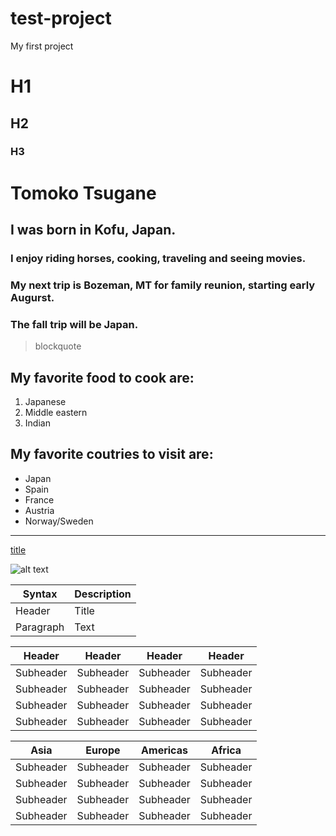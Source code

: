 # test-project
My first project

# H1
## H2
### H3

# Tomoko Tsugane
## I was born in Kofu, Japan.
### I enjoy riding horses, cooking, traveling and seeing movies.
### My next trip is Bozeman, MT for family reunion, starting early Augurst.
### The fall trip will be Japan.

> blockquote

## My favorite food to cook are:


1. Japanese
2. Middle eastern
3. Indian

## My favorite coutries to visit are:

- Japan
- Spain
- France
- Austria
- Norway/Sweden

---

[title](https://www.microsoft.com)

![alt text](https://www.google.com/search?q=horse&rlz=1C1FHFK_enUS984US984&tbm=isch&source=iu&ictx=1&vet=1&fir=bc1iahNmLHwxvM%252Cm8aXv4hmLEepWM%252C_%253BfFJh1bSXWdTxxM%252CKUJdGU-u9_PNBM%252C_%253Babtvw9KsN5riTM%252Cbig8v_iw2dhy_M%252C_%253BYpAWrgq4VfcqcM%252CPN6Ccc2FNH5GVM%252C_%253BuVCtbYgU9xxqNM%252CMtRlVehyC6i1WM%252C_%253B4HS6ZBEx6iqgCM%252CbF1JE9ozxg44cM%252C_%253BDTJf4WdyG2svyM%252Cbig8v_iw2dhy_M%252C_%253BcbHY1Jw_sGqEMM%252CRkvGcrcI2lvsaM%252C_%253BL1evW4zrxlDLtM%252CsqunOA4FhxydiM%252C_%253BpFoA_CVXY6TjVM%252Cajq-1ymn7j4SdM%252C_%253BzstGUdTszxqSbM%252CKWxDh3ZttDCptM%252C_%253B5cYJa2D1n3QSLM%252CsDHY3LFdlvNOQM%252C_&usg=AI4_-kSs8pxP4qcDpOOTPmckkHrIkFFXBw&sa=X&ved=2ahUKEwjq9fym0Yr5AhUkIzQIHTSwC-0Q9QF6BAgaEAE#imgrc=abtvw9KsN5riTM)

| Syntax | Description |
| ----------- | ----------- |
| Header | Title |
| Paragraph | Text |


| Header | Header | Header | Header |
| ----------- | ----------- | ----------- | ----------- |
| Subheader | Subheader | Subheader | Subheader |
| Subheader | Subheader | Subheader | Subheader |
| Subheader | Subheader | Subheader | Subheader |
| Subheader | Subheader | Subheader | Subheader |


| Asia | Europe | Americas | Africa |
| ----------- | ----------- | ----------- | ----------- |
| Subheader | Subheader | Subheader | Subheader |
| Subheader | Subheader | Subheader | Subheader |
| Subheader | Subheader | Subheader | Subheader |
| Subheader | Subheader | Subheader | Subheader |
